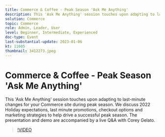 ```yaml
---
title: Commerce & Coffee - Peak Season 'Ask Me Anything'
description: This 'Ask Me Anything' session touches upon adapting to last-minute changes for your Commerce site during peak season. We discuss 2022 Holiday expectations, last minute promotions, checkout options and marketing strategies to help drive a successful peak season. The presentation and demo are accompanied by a live Q&A with Corey Gelato.
solution: Commerce
topic: Commerce
role: Admin, Leader, User
level: Beginner, Intermediate, Experienced
doc-type: Event
last-substantial-update: 2023-01-06
kt: 11605
thumbnail: 3412273.jpeg
---
```

# Commerce & Coffee - Peak Season 'Ask Me Anything'

This 'Ask Me Anything' session touches upon adapting to last-minute changes for your Commerce site during peak season. We discuss 2022 Holiday expectations, last minute promotions, checkout options and marketing strategies to help drive a successful peak season. The presentation and demo are accompanied by a live Q&A with Corey Gelato.

>[!VIDEO](https://video.tv.adobe.com/v/3412273/?quality=12&learn=on)
